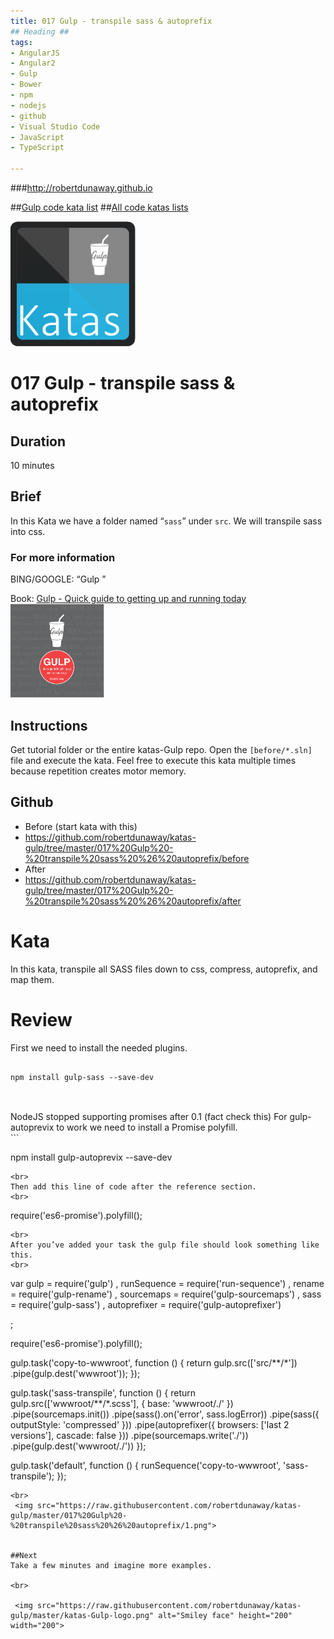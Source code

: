 ```yaml
---
title: 017 Gulp - transpile sass & autoprefix
## Heading ##
tags: 
- AngularJS
- Angular2
- Gulp
- Bower
- npm
- nodejs
- github
- Visual Studio Code
- JavaScript
- TypeScript

---
```


###http://robertdunaway.github.io

##[Gulp code kata list](http://mycodekatas.github.io/gulp.html)
##[All code katas lists](http://mycodekatas.github.io/)

 <img src="https://raw.githubusercontent.com/robertdunaway/katas-gulp/master/katas-Gulp-logo.png" alt="Smiley face" height="200" width="200"> 

# 017 Gulp - transpile sass & autoprefix

## Duration
10 minutes

## Brief
In this Kata we have a folder named “`sass`” under `src`.  We will transpile sass into css.

### For more information 
BING/GOOGLE: “Gulp ”

Book: 
[Gulp - Quick guide to getting up and running today](http://www.amazon.com/Gulp-Quick-guide-getting-running-ebook/dp/B010NXMFF6/)
<br>
<img src="https://raw.githubusercontent.com/robertdunaway/gulp-book/master/bookcoverimage.PNG" alt="Smiley face" height="150" width="150">



## Instructions
Get tutorial folder or the entire katas-Gulp repo.
Open the `[before/*.sln]` file and execute the kata.
Feel free to execute this kata multiple times because repetition creates motor memory.

## Github
 - Before (start kata with this)
  - https://github.com/robertdunaway/katas-gulp/tree/master/017%20Gulp%20-%20transpile%20sass%20%26%20autoprefix/before
 - After
  - https://github.com/robertdunaway/katas-gulp/tree/master/017%20Gulp%20-%20transpile%20sass%20%26%20autoprefix/after


# Kata
In this kata, transpile all SASS files down to css, compress, autoprefix, and map them.

# Review
First we need to install the needed plugins.
<br>
```

npm install gulp-sass --save-dev


```
<br>
NodeJS stopped supporting promises after 0.1  (fact check this)
For gulp-autoprevix to work we need to install a Promise polyfill.
<br>
```

npm install gulp-autoprevix --save-dev


```
<br>
Then add this line of code after the reference section.
<br>
```

require('es6-promise').polyfill();


```
<br>
After you’ve added your task the gulp file should look something like this.
<br>
```

var gulp = require('gulp')
    , runSequence = require('run-sequence')
    , rename = require('gulp-rename')
    , sourcemaps = require('gulp-sourcemaps')
    , sass = require('gulp-sass')
    , autoprefixer = require('gulp-autoprefixer')
   
;

require('es6-promise').polyfill();

gulp.task('copy-to-wwwroot', function () {
    return gulp.src(['src/**/*'])
    .pipe(gulp.dest('wwwroot'));
});

gulp.task('sass-transpile', function () {
    return gulp.src(['wwwroot/**/*.scss'], { base: 'wwwroot/./' })
     .pipe(sourcemaps.init())
     .pipe(sass().on('error', sass.logError))
     .pipe(sass({ outputStyle: 'compressed' }))
     .pipe(autoprefixer({
          browsers: ['last 2 versions'],
          cascade: false
     }))
     .pipe(sourcemaps.write('./'))
     .pipe(gulp.dest('wwwroot/./'))
});

gulp.task('default', function () {
    runSequence('copy-to-wwwroot', 'sass-transpile');
});


```
<br>
 <img src="https://raw.githubusercontent.com/robertdunaway/katas-gulp/master/017%20Gulp%20-%20transpile%20sass%20%26%20autoprefix/1.png"> 


##Next
Take a few minutes and imagine more examples. 

<br>

 <img src="https://raw.githubusercontent.com/robertdunaway/katas-gulp/master/katas-Gulp-logo.png" alt="Smiley face" height="200" width="200"> 